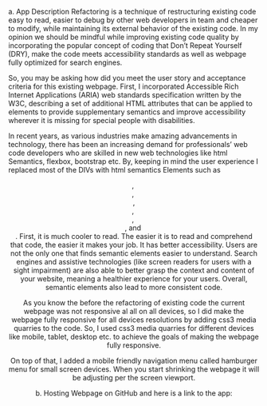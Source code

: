 a.	App Description
Refactoring is a technique of restructuring existing code easy to read, easier to debug by other web developers in team and cheaper to modify, while maintaining its external behavior of the existing code. In my opinion we should be mindful while improving existing code quality by incorporating the popular concept of coding that Don’t Repeat Yourself (DRY), make the code meets accessibility standards as well as webpage fully optimized for search engines. 

So, you may be asking how did you meet the user story and acceptance criteria for this existing webpage. First, I incorporated Accessible Rich Internet Applications (ARIA) web standards specification written by the W3C, describing a set of additional HTML attributes that can be applied to elements to provide supplementary semantics and improve accessibility wherever it is missing for special people with disabilities. 

In recent years, as various industries make amazing advancements in technology, there has been an increasing demand for professionals’ web code developers who are skilled in new web technologies like html Semantics, flexbox, bootstrap etc. By, keeping in mind the user experience I replaced most of the DIVs with html semantics Elements such as <header>, <nav>, <main>, <section>, <article>, <aside>, and <footer>. 
First, it is much cooler to read. The easier it is to read and comprehend that code, the easier it makes your job. It has better accessibility. Users are not the only one that finds semantic elements easier to understand. Search engines and assistive technologies (like screen readers for users with a sight impairment) are also able to better grasp the context and content of your website, meaning a healthier experience for your users. Overall, semantic elements also lead to more consistent code. 

As you know the before the refactoring of existing code the current webpage was not responsive al all on all devices, so I did make the webpage fully responsive for all devices resolutions by adding css3 media quarries to the code. So, I used css3 media quarries for different devices like mobile, tablet, desktop etc. to achieve the goals of making the webpage fully responsive. 

On top of that, I added a mobile friendly navigation menu called hamburger menu for small screen devices. When you start shrinking the webpage it will be adjusting per the screen viewport. 

b.	Hosting Webpage on GitHub and here is a link to the app:
